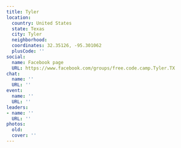 ```yaml
---
title: Tyler
location:
  country: United States
  state: Texas
  city: Tyler
  neighborhood: 
  coordinates: 32.35126, -95.301062
  plusCode: ''
social:
  name: Facebook page
  URL: https://www.facebook.com/groups/free.code.camp.Tyler.TX
chat:
  name: ''
  URL: ''
event:
  name: ''
  URL: ''
leaders:
- name: ''
  URL: ''
photos:
  old: 
  cover: ''
---
```

